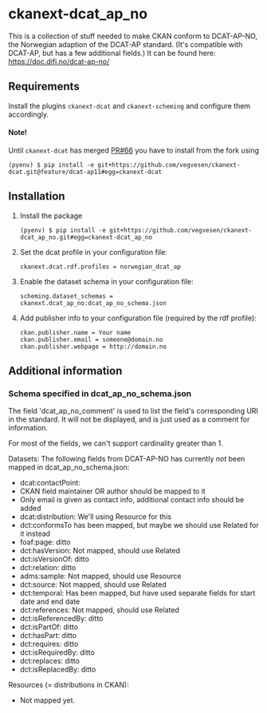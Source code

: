 # ckanext-dcat_ap_no

This is a collection of stuff needed to make CKAN conform to DCAT-AP-NO, the Norwegian adaption of the DCAT-AP standard. (It's compatible with DCAT-AP, but has a few additional fields.) It can be found here: https://doc.difi.no/dcat-ap-no/

## Requirements

Install the plugins `ckanext-dcat` and `ckanext-scheming` and configure them accordingly.

#### Note!


Until `ckanext-dcat` has merged [PR#66](https://github.com/ckan/ckanext-dcat/pull/66) you have to install from the fork using
    
    (pyenv) $ pip install -e git+https://github.com/vegvesen/ckanext-dcat.git@feature/dcat-ap11#egg=ckanext-dcat

## Installation


1.  Install the package

        (pyenv) $ pip install -e git+https://github.com/vegvesen/ckanext-dcat_ap_no.git#egg=ckanext-dcat_ap_no

2.  Set the dcat profile in your configuration file:

        ckanext.dcat.rdf.profiles = norwegian_dcat_ap

3.  Enable the dataset schema in your configuration file:

        scheming.dataset_schemas = ckanext.dcat_ap_no:dcat_ap_no_schema.json
        
4.  Add publisher info to your configuration file (required by the rdf profile):
  
        ckan.publisher.name = Your name
        ckan.publisher.email = someone@domain.no
        ckan.publisher.webpage = http://domain.no

## Additional information

### Schema specified in dcat_ap_no_schema.json

The field 'dcat_ap_no_comment' is used to list the field's corresponding URI in the standard. It will not be displayed, and is just used as a comment for information.

For most of the fields, we can't support cardinality greater than 1.

Datasets: The following fields from DCAT-AP-NO has currently *not* been mapped in dcat_ap_no_schema.json:

* dcat:contactPoint: 
 * CKAN field maintainer OR author should be mapped to it
 * Only email is given as contact info, additional contact info should be added
* dcat:distribution: We'll using Resource for this
* dct:conformsTo has been mapped, but maybe we should use Related for it instead
* foaf:page: ditto
* dct:hasVersion: Not mapped, should use Related
* dct:isVersionOf: ditto
* dct:relation: ditto
* adms:sample: Not mapped, should use Resource
* dct:source: Not mapped, should use Related
* dct:temporal: Has been mapped, but have used separate fields for start date and end date
* dct:references: Not mapped, should use Related
* dct:isReferencedBy: ditto
* dct:isPartOf: ditto
* dct:hasPart: ditto
* dct:requires: ditto
* dct:isRequiredBy: ditto
* dct:replaces: ditto
* dct:isReplacedBy: ditto

Resources (= distributions in CKAN): 

* Not mapped yet.